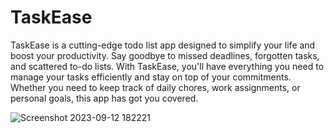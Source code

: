 # TaskEase
TaskEase is a cutting-edge todo list app designed to simplify your life and boost your productivity. Say goodbye to missed deadlines, forgotten tasks, and scattered to-do lists. With TaskEase, you'll have everything you need to manage your tasks efficiently and stay on top of your commitments. Whether you need to keep track of daily chores, work assignments, or personal goals, this app has got you covered.

![Screenshot 2023-09-12 182221](https://github.com/JayadevArun/ToDo-app/assets/94240796/00ac18b1-bf63-4664-8200-1e15a659e1c0)

